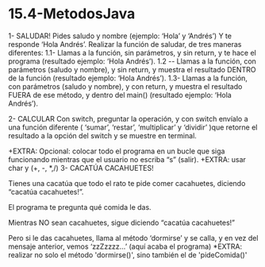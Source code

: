 # 15.4-MetodosJava
 
1- SALUDAR!
Pides saludo y nombre (ejemplo: ‘Hola’ y ‘Andrés’)
Y te responde ‘Hola Andrés’.
Realizar la función de saludar, de tres maneras diferentes:
1.1- Llamas a la función, sin parámetros, y sin return, y te hace el programa (resultado ejemplo: ‘Hola
Andrés’).
1.2 -- Llamas a la función, con parámetros (saludo y nombre), y sin return, y muestra el resultado
DENTRO de la función (resultado ejemplo: ‘Hola Andrés’).
1.3- Llamas a la función, con parámetros (saludo y nombre), y con return, y muestra el resultado
FUERA de ese método, y dentro del main() (resultado ejemplo: ‘Hola Andrés’).


2- CALCULAR
Con switch, preguntar la operación, y con switch envíalo a una función diferente
( ‘sumar’, ‘restar’, ‘multiplicar’ y ‘dividir’ )que retorne el resultado a la opción del switch y se
muestre en terminal.

+EXTRA: Opcional: colocar todo el programa en un bucle que siga funcionando mientras que el usuario no
escriba “s” (salir).
+EXTRA: usar char y (+, -, *,/)
3- CACATÚA CACAHUETES!

Tienes una cacatúa que todo el rato te pide comer cacahuetes, diciendo “cacatúa cacahuetes!”.

El programa te pregunta qué comida le das.

Mientras NO sean cacahuetes, sigue diciendo “cacatúa cacahuetes!”

Pero si le das cacahuetes, llama al método ‘dormirse’ y se calla, y en vez del mensaje anterior,
vemos ‘zzZzzzz…’ (aquí acaba el programa)
*EXTRA: realizar no solo el método 'dormirse()', sino también el de 'pideComida()'

